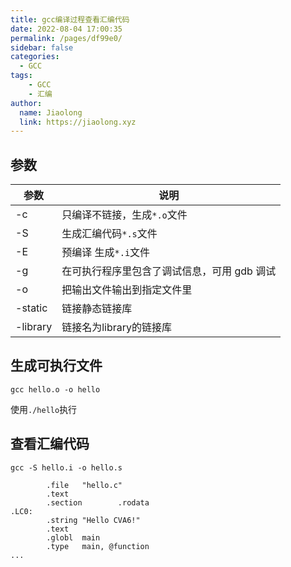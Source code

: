 ```yaml
---
title: gcc编译过程查看汇编代码
date: 2022-08-04 17:00:35
permalink: /pages/df99e0/
sidebar: false
categories: 
  - GCC
tags:
    - GCC
    - 汇编
author: 
  name: Jiaolong
  link: https://jiaolong.xyz
---
```


## 参数

| 参数     | 说明                                        |
| -------- | ------------------------------------------- |
| -c       | 只编译不链接，生成`*.o`文件                 |
| -S       | 生成汇编代码`*.s`文件                       |
| -E       | 预编译 生成`*.i`文件                        |
| -g       | 在可执行程序里包含了调试信息，可用 gdb 调试 |
| -o       | 把输出文件输出到指定文件里                  |
| -static  | 链接静态链接库                              |
| -library | 链接名为library的链接库                     |

## 生成可执行文件

```
gcc hello.o -o hello
```

使用`./hello`执行

## 查看汇编代码

```
gcc -S hello.i -o hello.s
```

```
        .file   "hello.c"
        .text
        .section        .rodata
.LC0:
        .string "Hello CVA6!"
        .text
        .globl  main
        .type   main, @function
...
```


